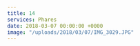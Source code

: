 ```yaml
---
title: 14
services: Phares
date: 2018-03-07 00:00:00 +0000
image: "/uploads/2018/03/07/IMG_3029.JPG"
---
```

